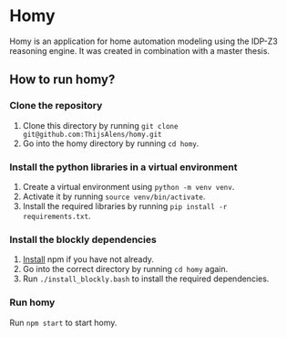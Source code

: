 # Homy
Homy is an application for home automation modeling using the IDP-Z3 reasoning engine. It was created in combination with a master thesis.

## How to run homy?
### Clone the repository
1. Clone this directory by running ```git clone git@github.com:ThijsAlens/homy.git```
2. Go into the homy directory by running ```cd homy```.

### Install the python libraries in a virtual environment
1. Create a virtual environment using ```python -m venv venv```.
2. Activate it by running ```source venv/bin/activate```.
3. Install the required libraries by running ```pip install -r requirements.txt```.

### Install the blockly dependencies
1. [Install](https://docs.npmjs.com/downloading-and-installing-node-js-and-npm) npm if you have not already.
2. Go into the correct directory by running ```cd homy``` again.
2. Run ```./install_blockly.bash``` to install the required dependencies.

### Run homy
Run ```npm start``` to start homy.